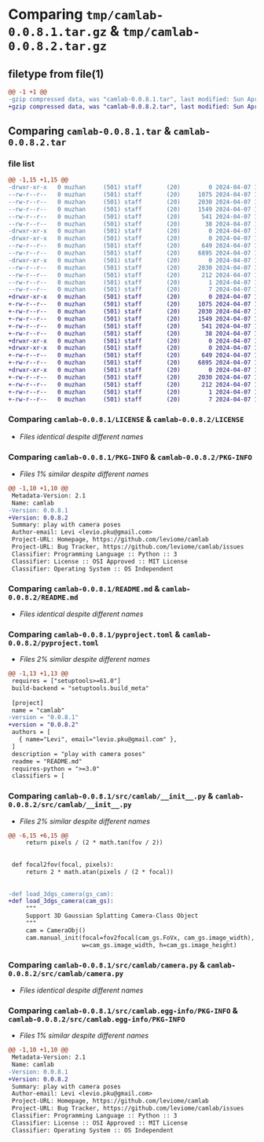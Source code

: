 # Comparing `tmp/camlab-0.0.8.1.tar.gz` & `tmp/camlab-0.0.8.2.tar.gz`

## filetype from file(1)

```diff
@@ -1 +1 @@
-gzip compressed data, was "camlab-0.0.8.1.tar", last modified: Sun Apr  7 14:44:58 2024, max compression
+gzip compressed data, was "camlab-0.0.8.2.tar", last modified: Sun Apr  7 14:47:24 2024, max compression
```

## Comparing `camlab-0.0.8.1.tar` & `camlab-0.0.8.2.tar`

### file list

```diff
@@ -1,15 +1,15 @@
-drwxr-xr-x   0 muzhan     (501) staff       (20)        0 2024-04-07 14:44:58.474491 camlab-0.0.8.1/
--rw-r--r--   0 muzhan     (501) staff       (20)     1075 2024-04-07 14:11:59.000000 camlab-0.0.8.1/LICENSE
--rw-r--r--   0 muzhan     (501) staff       (20)     2030 2024-04-07 14:44:58.474316 camlab-0.0.8.1/PKG-INFO
--rw-r--r--   0 muzhan     (501) staff       (20)     1549 2024-04-07 14:11:59.000000 camlab-0.0.8.1/README.md
--rw-r--r--   0 muzhan     (501) staff       (20)      541 2024-04-07 14:42:23.000000 camlab-0.0.8.1/pyproject.toml
--rw-r--r--   0 muzhan     (501) staff       (20)       38 2024-04-07 14:44:58.474531 camlab-0.0.8.1/setup.cfg
-drwxr-xr-x   0 muzhan     (501) staff       (20)        0 2024-04-07 14:44:58.472492 camlab-0.0.8.1/src/
-drwxr-xr-x   0 muzhan     (501) staff       (20)        0 2024-04-07 14:44:58.473465 camlab-0.0.8.1/src/camlab/
--rw-r--r--   0 muzhan     (501) staff       (20)      649 2024-04-07 14:43:15.000000 camlab-0.0.8.1/src/camlab/__init__.py
--rw-r--r--   0 muzhan     (501) staff       (20)     6895 2024-04-07 14:11:59.000000 camlab-0.0.8.1/src/camlab/camera.py
-drwxr-xr-x   0 muzhan     (501) staff       (20)        0 2024-04-07 14:44:58.474162 camlab-0.0.8.1/src/camlab.egg-info/
--rw-r--r--   0 muzhan     (501) staff       (20)     2030 2024-04-07 14:44:58.000000 camlab-0.0.8.1/src/camlab.egg-info/PKG-INFO
--rw-r--r--   0 muzhan     (501) staff       (20)      212 2024-04-07 14:44:58.000000 camlab-0.0.8.1/src/camlab.egg-info/SOURCES.txt
--rw-r--r--   0 muzhan     (501) staff       (20)        1 2024-04-07 14:44:58.000000 camlab-0.0.8.1/src/camlab.egg-info/dependency_links.txt
--rw-r--r--   0 muzhan     (501) staff       (20)        7 2024-04-07 14:44:58.000000 camlab-0.0.8.1/src/camlab.egg-info/top_level.txt
+drwxr-xr-x   0 muzhan     (501) staff       (20)        0 2024-04-07 14:47:24.686025 camlab-0.0.8.2/
+-rw-r--r--   0 muzhan     (501) staff       (20)     1075 2024-04-07 14:11:59.000000 camlab-0.0.8.2/LICENSE
+-rw-r--r--   0 muzhan     (501) staff       (20)     2030 2024-04-07 14:47:24.685859 camlab-0.0.8.2/PKG-INFO
+-rw-r--r--   0 muzhan     (501) staff       (20)     1549 2024-04-07 14:11:59.000000 camlab-0.0.8.2/README.md
+-rw-r--r--   0 muzhan     (501) staff       (20)      541 2024-04-07 14:46:55.000000 camlab-0.0.8.2/pyproject.toml
+-rw-r--r--   0 muzhan     (501) staff       (20)       38 2024-04-07 14:47:24.686059 camlab-0.0.8.2/setup.cfg
+drwxr-xr-x   0 muzhan     (501) staff       (20)        0 2024-04-07 14:47:24.684071 camlab-0.0.8.2/src/
+drwxr-xr-x   0 muzhan     (501) staff       (20)        0 2024-04-07 14:47:24.685004 camlab-0.0.8.2/src/camlab/
+-rw-r--r--   0 muzhan     (501) staff       (20)      649 2024-04-07 14:46:31.000000 camlab-0.0.8.2/src/camlab/__init__.py
+-rw-r--r--   0 muzhan     (501) staff       (20)     6895 2024-04-07 14:11:59.000000 camlab-0.0.8.2/src/camlab/camera.py
+drwxr-xr-x   0 muzhan     (501) staff       (20)        0 2024-04-07 14:47:24.685700 camlab-0.0.8.2/src/camlab.egg-info/
+-rw-r--r--   0 muzhan     (501) staff       (20)     2030 2024-04-07 14:47:24.000000 camlab-0.0.8.2/src/camlab.egg-info/PKG-INFO
+-rw-r--r--   0 muzhan     (501) staff       (20)      212 2024-04-07 14:47:24.000000 camlab-0.0.8.2/src/camlab.egg-info/SOURCES.txt
+-rw-r--r--   0 muzhan     (501) staff       (20)        1 2024-04-07 14:47:24.000000 camlab-0.0.8.2/src/camlab.egg-info/dependency_links.txt
+-rw-r--r--   0 muzhan     (501) staff       (20)        7 2024-04-07 14:47:24.000000 camlab-0.0.8.2/src/camlab.egg-info/top_level.txt
```

### Comparing `camlab-0.0.8.1/LICENSE` & `camlab-0.0.8.2/LICENSE`

 * *Files identical despite different names*

### Comparing `camlab-0.0.8.1/PKG-INFO` & `camlab-0.0.8.2/PKG-INFO`

 * *Files 1% similar despite different names*

```diff
@@ -1,10 +1,10 @@
 Metadata-Version: 2.1
 Name: camlab
-Version: 0.0.8.1
+Version: 0.0.8.2
 Summary: play with camera poses
 Author-email: Levi <levio.pku@gmail.com>
 Project-URL: Homepage, https://github.com/leviome/camlab
 Project-URL: Bug Tracker, https://github.com/leviome/camlab/issues
 Classifier: Programming Language :: Python :: 3
 Classifier: License :: OSI Approved :: MIT License
 Classifier: Operating System :: OS Independent
```

### Comparing `camlab-0.0.8.1/README.md` & `camlab-0.0.8.2/README.md`

 * *Files identical despite different names*

### Comparing `camlab-0.0.8.1/pyproject.toml` & `camlab-0.0.8.2/pyproject.toml`

 * *Files 2% similar despite different names*

```diff
@@ -1,13 +1,13 @@
 requires = ["setuptools>=61.0"]
 build-backend = "setuptools.build_meta"
 
 [project]
 name = "camlab"
-version = "0.0.8.1"
+version = "0.0.8.2"
 authors = [
   { name="Levi", email="levio.pku@gmail.com" },
 ]
 description = "play with camera poses"
 readme = "README.md"
 requires-python = ">=3.0"
 classifiers = [
```

### Comparing `camlab-0.0.8.1/src/camlab/__init__.py` & `camlab-0.0.8.2/src/camlab/__init__.py`

 * *Files 2% similar despite different names*

```diff
@@ -6,15 +6,15 @@
     return pixels / (2 * math.tan(fov / 2))
 
 
 def focal2fov(focal, pixels):
     return 2 * math.atan(pixels / (2 * focal))
 
 
-def load_3dgs_camera(gs_cam):
+def load_3dgs_camera(cam_gs):
     """
     Support 3D Gaussian Splatting Camera-Class Object
     """
     cam = CameraObj()
     cam.manual_init(focal=fov2focal(cam_gs.FoVx, cam_gs.image_width),
                     w=cam_gs.image_width, h=cam_gs.image_height)
```

### Comparing `camlab-0.0.8.1/src/camlab/camera.py` & `camlab-0.0.8.2/src/camlab/camera.py`

 * *Files identical despite different names*

### Comparing `camlab-0.0.8.1/src/camlab.egg-info/PKG-INFO` & `camlab-0.0.8.2/src/camlab.egg-info/PKG-INFO`

 * *Files 1% similar despite different names*

```diff
@@ -1,10 +1,10 @@
 Metadata-Version: 2.1
 Name: camlab
-Version: 0.0.8.1
+Version: 0.0.8.2
 Summary: play with camera poses
 Author-email: Levi <levio.pku@gmail.com>
 Project-URL: Homepage, https://github.com/leviome/camlab
 Project-URL: Bug Tracker, https://github.com/leviome/camlab/issues
 Classifier: Programming Language :: Python :: 3
 Classifier: License :: OSI Approved :: MIT License
 Classifier: Operating System :: OS Independent
```

